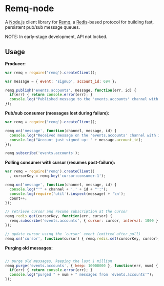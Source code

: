 # Remq-node

A [Node.js](http://nodejs.org) client library for [Remq](https://github.com/kainosnoema/remq), a [Redis](http://redis.io)-based protocol for building fast, persistent pub/sub message queues.

NOTE: In early-stage development, API not locked.

## Usage

**Producer:**

``` js
var remq = require('remq').createClient();

var message = { event: 'signup', account_id: 694 };

remq.publish('events.accounts', message, function(err, id) {
  if(err) { return console.error(err); }
  console.log("Published message to the 'events.accounts' channel with id: " + id);
});
```

**Pub/sub consumer (messages lost during failure):**

``` js
var remq = require('remq').createClient();

remq.on('message', function(channel, message, id) {
  console.log("Received message on the 'events.accounts' channel with id: " + id);
  console.log("Account just signed up: " + message.account_id);
});

remq.subscribe('events.accounts');
```

**Polling consumer with cursor (resumes post-failure):**

``` js
var remq = require('remq').createClient()
  , cursorKey = remq.key('cursor:consumer-1');

remq.on('message', function(channel, message, id) {
  console.log("'" + channel + '.' + id + "':");
  console.log(require('util').inspect(message) + '\n');
  count++;
});

// retrieve cursor and resume subscription at the cursor
remq.redis.get(cursorKey, function(err, cursor) {
  remq.subscribe('events.accounts', { cursor: cursor, interval: 1000 });
});

// update cursor using the `cursor` event (emitted after poll)
remq.on('cursor', function(cursor) { remq.redis.set(cursorKey, cursor); });
```

**Purging old messages:**

``` js

// purge old messages, keeping the last 1 million
remq.purge('events.accounts', { keep: 10000000 }, function(err, num) {
  if(err) { return console.error(err); }
  console.log("purged " + num + " messages from 'events.accounts'");
});

```
